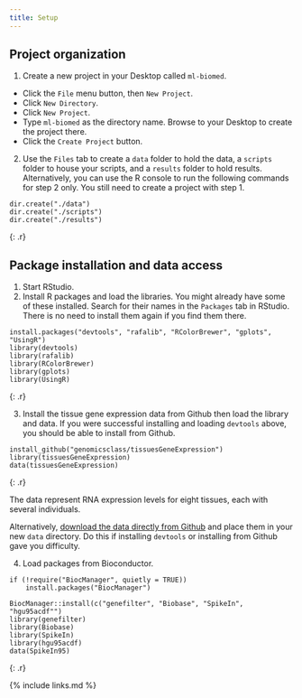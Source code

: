 ```yaml
--- 
title: Setup 
--- 
```


## Project organization

1. Create a new project in your Desktop called `ml-biomed`. 
- Click the `File` menu button, then `New Project`.
- Click `New Directory`. 
- Click `New Project`.
- Type `ml-biomed` as the directory name. Browse to your Desktop to create the project there.
- Click the `Create Project` button.

2. Use the `Files` tab to create  a `data` folder to hold the data, a `scripts` folder to 
house your scripts, and a `results` folder to hold results. Alternatively, you can use the 
R console to run the following commands for step 2 only. You still need to create a 
project with step 1.

~~~
dir.create("./data")
dir.create("./scripts")
dir.create("./results")
~~~
{: .r}

## Package installation and data access

1. Start RStudio. 
2. Install R packages and load the libraries. You might already have some of these 
installed. Search for their names in the `Packages` tab in RStudio. There is no need to 
install them again if you find them there.

~~~
install.packages("devtools", "rafalib", "RColorBrewer", "gplots", "UsingR")
library(devtools)
library(rafalib)
library(RColorBrewer)
library(gplots)
library(UsingR)
~~~
{: .r}

3. Install the tissue gene expression data from Github then load the library and data.
If you were successful installing and loading `devtools` above, you should be able to 
install from Github.

~~~
install_github("genomicsclass/tissuesGeneExpression") 
library(tissuesGeneExpression) 
data(tissuesGeneExpression)
~~~
{: .r}

The data represent RNA expression levels for eight tissues, each with several individuals.

Alternatively, 
[download the data directly from Github](https://github.com/genomicsclass/tissuesGeneExpression/blob/master/data/tissuesGeneExpression.rda) 
and place them in your new `data` directory. Do this if installing `devtools` or 
installing from Github gave you difficulty.

4. Load packages from Bioconductor.

~~~
if (!require("BiocManager", quietly = TRUE))
    install.packages("BiocManager")

BiocManager::install(c("genefilter", "Biobase", "SpikeIn", "hgu95acdf"")
library(genefilter)
library(Biobase)
library(SpikeIn)
library(hgu95acdf)
data(SpikeIn95)
~~~
{: .r}


{% include links.md %}
